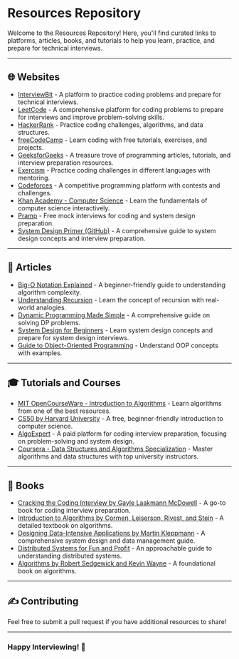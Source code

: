# Resources Repository

Welcome to the Resources Repository! Here, you'll find curated links to platforms, articles, books, and tutorials to help you learn, practice, and prepare for technical interviews.

---

## 🌐 Websites
- [InterviewBit](https://www.interviewbit.com/) - A platform to practice coding problems and prepare for technical interviews.
- [LeetCode](https://leetcode.com/) - A comprehensive platform for coding problems to prepare for interviews and improve problem-solving skills.
- [HackerRank](https://www.hackerrank.com/) - Practice coding challenges, algorithms, and data structures.
- [freeCodeCamp](https://www.freecodecamp.org/) - Learn coding with free tutorials, exercises, and projects.
- [GeeksforGeeks](https://www.geeksforgeeks.org/) - A treasure trove of programming articles, tutorials, and interview preparation resources.
- [Exercism](https://exercism.org/) - Practice coding challenges in different languages with mentoring.
- [Codeforces](https://codeforces.com/) - A competitive programming platform with contests and challenges.
- [Khan Academy - Computer Science](https://www.khanacademy.org/computing/computer-science) - Learn the fundamentals of computer science interactively.
- [Pramp](https://www.pramp.com/) - Free mock interviews for coding and system design preparation.
- [System Design Primer (GitHub)](https://github.com/donnemartin/system-design-primer) - A comprehensive guide to system design concepts and interview preparation.

---

## 📝 Articles
- [Big-O Notation Explained](https://rob-bell.net/2009/06/a-beginners-guide-to-big-o-notation/) - A beginner-friendly guide to understanding algorithm complexity.
- [Understanding Recursion](https://medium.com/basecs/the-power-of-recursion-audio-e7ed7f5d15b9) - Learn the concept of recursion with real-world analogies.
- [Dynamic Programming Made Simple](https://www.geeksforgeeks.org/dynamic-programming/) - A comprehensive guide on solving DP problems.
- [System Design for Beginners](https://github.com/donnemartin/system-design-primer) - Learn system design concepts and prepare for system design interviews.
- [Guide to Object-Oriented Programming](https://betterprogramming.pub/a-practical-guide-to-object-oriented-programming-6f8fc5c9f3c2) - Understand OOP concepts with examples.

---

## 🎓 Tutorials and Courses
- [MIT OpenCourseWare - Introduction to Algorithms](https://ocw.mit.edu/courses/electrical-engineering-and-computer-science/6-006-introduction-to-algorithms-fall-2011/) - Learn algorithms from one of the best resources.
- [CS50 by Harvard University](https://cs50.harvard.edu/x/) - A free, beginner-friendly introduction to computer science.
- [AlgoExpert](https://www.algoexpert.io/) - A paid platform for coding interview preparation, focusing on problem-solving and system design.
- [Coursera - Data Structures and Algorithms Specialization](https://www.coursera.org/specializations/data-structures-algorithms) - Master algorithms and data structures with top university instructors.

---

## 📘 Books
- [Cracking the Coding Interview by Gayle Laakmann McDowell](https://amzn.to/3LKzXEF) - A go-to book for coding interview preparation.
- [Introduction to Algorithms by Cormen, Leiserson, Rivest, and Stein](https://amzn.to/3RVGZGm) - A detailed textbook on algorithms.
- [Designing Data-Intensive Applications by Martin Kleppmann](https://amzn.to/3FJfxKs) - A comprehensive system design and data management guide.
- [Distributed Systems for Fun and Profit](http://book.mixu.net/distsys/) - An approachable guide to understanding distributed systems.
- [Algorithms by Robert Sedgewick and Kevin Wayne](https://amzn.to/45FTRPi) - A foundational book on algorithms.

---

## ✍️ Contributing
Feel free to submit a pull request if you have additional resources to share!

---

### **Happy Interviewing!** 🎉


